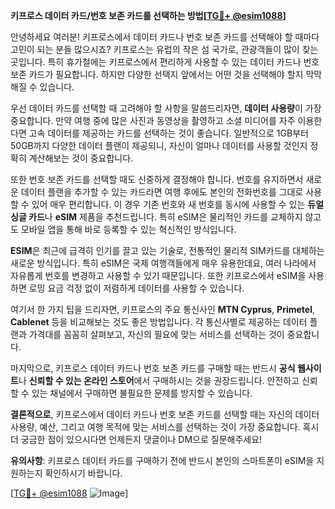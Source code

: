 **키프로스 데이터 카드/번호 보존 카드를 선택하는 방법[[TG💪+ @esim1088](https://t.me/s/esim1088)]**

안녕하세요 여러분! 키프로스에서 데이터 카드나 번호 보존 카드를 선택해야 할 때마다 고민이 되는 분들 많으시죠? 키프로스는 유럽의 작은 섬 국가로, 관광객들이 많이 찾는 곳입니다. 특히 휴가철에는 키프로스에서 편리하게 사용할 수 있는 데이터 카드나 번호 보존 카드가 필요합니다. 하지만 다양한 선택지 앞에서는 어떤 것을 선택해야 할지 막막해질 수 있습니다.

우선 데이터 카드를 선택할 때 고려해야 할 사항을 말씀드리자면, **데이터 사용량**이 가장 중요합니다. 만약 여행 중에 많은 사진과 동영상을 촬영하고 소셜 미디어를 자주 이용한다면 고속 데이터를 제공하는 카드를 선택하는 것이 좋습니다. 일반적으로 1GB부터 50GB까지 다양한 데이터 플랜이 제공되니, 자신이 얼마나 데이터를 사용할 것인지 정확히 계산해보는 것이 중요합니다.

또한 번호 보존 카드를 선택할 때도 신중하게 결정해야 합니다. 번호를 유지하면서 새로운 데이터 플랜을 추가할 수 있는 카드라면 여행 후에도 본인의 전화번호를 그대로 사용할 수 있어 매우 편리합니다. 이 경우 기존 번호와 새 번호를 동시에 사용할 수 있는 **듀얼 싱글 카드**나 **eSIM** 제품을 추천드립니다. 특히 eSIM은 물리적인 카드를 교체하지 않고도 모바일 앱을 통해 바로 등록할 수 있는 혁신적인 방식입니다.

**ESIM**은 최근에 급격히 인기를 끌고 있는 기술로, 전통적인 물리적 SIM카드를 대체하는 새로운 방식입니다. 특히 eSIM은 국제 여행객들에게 매우 유용한데요, 여러 나라에서 자유롭게 번호를 변경하고 사용할 수 있기 때문입니다. 또한 키프로스에서 eSIM을 사용하면 로밍 요금 걱정 없이 저렴하게 데이터를 사용할 수 있습니다.

여기서 한 가지 팁을 드리자면, 키프로스의 주요 통신사인 **MTN Cyprus**, **Primetel**, **Cablenet** 등을 비교해보는 것도 좋은 방법입니다. 각 통신사별로 제공하는 데이터 플랜과 가격대를 꼼꼼히 살펴보고, 자신의 필요에 맞는 서비스를 선택하는 것이 중요합니다.

마지막으로, 키프로스 데이터 카드나 번호 보존 카드를 구매할 때는 반드시 **공식 웹사이트**나 **신뢰할 수 있는 온라인 스토어**에서 구매하시는 것을 권장드립니다. 안전하고 신뢰할 수 있는 채널에서 구매하면 불필요한 문제를 방지할 수 있습니다.

**결론적으로**, 키프로스에서 데이터 카드나 번호 보존 카드를 선택할 때는 자신의 데이터 사용량, 예산, 그리고 여행 목적에 맞는 서비스를 선택하는 것이 가장 중요합니다. 혹시 더 궁금한 점이 있으시다면 언제든지 댓글이나 DM으로 질문해주세요! 

**유의사항**: 키프로스 데이터 카드를 구매하기 전에 반드시 본인의 스마트폰이 eSIM을 지원하는지 확인하시기 바랍니다.

[[TG💪+ @esim1088](https://t.me/s/esim1088) ![Image](https://i.postimg.cc/Y0z9fWf4/image.png)]